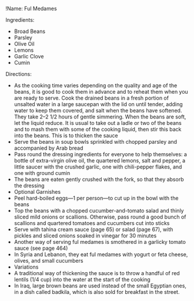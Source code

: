 !Name: Ful Medames

Ingredients:
- Broad Beans
- Parsley
- Olive Oil
- Lemons
- Garlic Clove
- Cumin

Directions:
- As the cooking time varies depending on the quality and age of the beans, it is good to cook them in advance and to reheat them when you are ready to serve. Cook the drained beans in a fresh portion of unsalted water in a large saucepan with the lid on until tender, adding water to keep them covered, and salt when the beans have softened. They take 2–2 1/2 hours of gentle simmering. When the beans are soft, let the liquid reduce. It is usual to take out a ladle or two of the beans and to mash them with some of the cooking liquid, then stir this back into the beans. This is to thicken the sauce
- Serve the beans in soup bowls sprinkled with chopped parsley and accompanied by Arab bread
- Pass round the dressing ingredients for everyone to help themselves: a bottle of extra-virgin olive oil, the quartered lemons, salt and pepper, a little saucer with the crushed garlic, one with chili-pepper flakes, and one with ground cumin
- The beans are eaten gently crushed with the fork, so that they absorb the dressing
- Optional Garnishes
- Peel hard-boiled eggs—1 per person—to cut up in the bowl with the beans
- Top the beans with a chopped cucumber-and-tomato salad and thinly sliced mild onions or scallions. Otherwise, pass round a good bunch of scallions and quartered tomatoes and cucumbers cut into sticks
- Serve with tahina cream sauce (page 65) or salad (page 67), with pickles and sliced onions soaked in vinegar for 30 minutes
- Another way of serving ful medames is smothered in a garlicky tomato sauce (see page 464)
- In Syria and Lebanon, they eat ful medames with yogurt or feta cheese, olives, and small cucumbers
- Variations
- A traditional way of thickening the sauce is to throw a handful of red lentils (1/4 cup) into the water at the start of the cooking
- In Iraq, large brown beans are used instead of the small Egyptian ones, in a dish called badkila, which is also sold for breakfast in the street.
